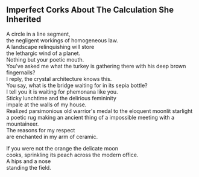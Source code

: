Imperfect Corks About The Calculation She Inherited
---------------------------------------------------
A circle in a line segment,  
the negligent workings of homogeneous law.  
A landscape relinquishing will store  
the lethargic wind of a planet.  
Nothing but your poetic mouth.  
You've asked me what the turkey is gathering there with his deep brown fingernails?  
I reply, the crystal architecture knows this.  
You say, what is the bridge waiting for in its sepia bottle?  
I tell you it is waiting for phemonana like you.  
Sticky lunchtime and the delirious femininity  
impale at the walls of my house.  
Realized parsimonious old warrior's medal to the eloquent moonlit starlight a poetic rug making an ancient thing of a impossible meeting with a mountaineer.  
The reasons for my respect  
are enchanted in my arm of ceramic.  
  
If you were not the orange the delicate moon  
cooks, sprinkling its peach across the modern office.  
A hips and a nose  
standing the field.  
